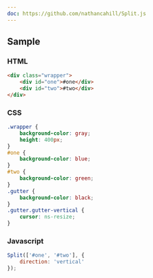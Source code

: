 ```yaml
---
doc: https://github.com/nathancahill/Split.js
---
```


## Sample

### HTML

```html
<div class="wrapper">
    <div id="one">#one</div>
    <div id="two">#two</div>
</div>
```

### CSS

```css
.wrapper {
    background-color: gray;
    height: 400px;
}
#one {
    background-color: blue;
}
#two {
    background-color: green;
}
.gutter {
    background-color: black;
}
.gutter.gutter-vertical {
    cursor: ns-resize;
}
```

### Javascript

```javascript
Split(['#one', '#two'], {
    direction: 'vertical'
});
```
